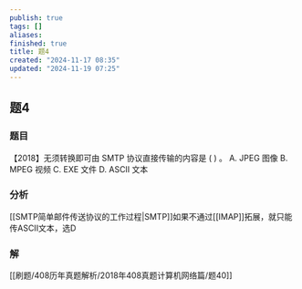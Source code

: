 ```yaml
---
publish: true
tags: []
aliases: 
finished: true
title: 题4
created: "2024-11-17 08:35"
updated: "2024-11-19 07:25"
---
```

## 题4
### 题目
【2018】无须转换即可由 SMTP 协议直接传输的内容是 ( ) 。 
A. JPEG 图像 
B. MPEG 视频 
C. EXE 文件 
D. ASCII 文本
### 分析
[[SMTP简单邮件传送协议的工作过程|SMTP]]如果不通过[[IMAP]]拓展，就只能传ASCII文本，选D
### 解
[[刷题/408历年真题解析/2018年408真题计算机网络篇/题40]]